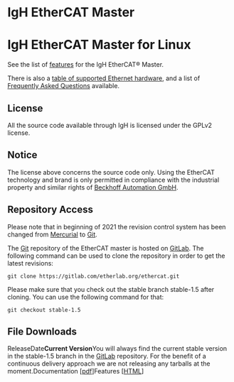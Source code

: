 # IgH EtherCAT Master

# IgH EtherCAT Master for Linux

See the list of [features](https://etherlab.org/en/ethercat/features-1.5.php) for the IgH EtherCAT® Master.

There is also a [table of supported Ethernet hardware](https://etherlab.org/en/ethercat/hardware.php), and a list of [Frequently Asked Questions](https://etherlab.org/en/ethercat/faq.php) available.

## License

All the source code available through IgH is licensed under the GPLv2 license.

## Notice

The license above concerns the source code only. Using the EtherCAT technology and brand is only permitted in compliance with the industrial property and similar rights of [Beckhoff Automation GmbH](http://beckhoff.com/).

## Repository Access

Please note that in beginning of 2021 the revision control system has been changed from [Mercurial](https://www.mercurial-scm.org/) to [Git](https://git-scm.com/).

The [Git](https://git-scm.com/) repository of the EtherCAT master is hosted on [GitLab](https://gitlab.com/etherlab.org/ethercat). The following command can be used to clone the repository in order to get the latest revisions:

```
git clone https://gitlab.com/etherlab.org/ethercat.git
```

Please make sure that you check out the stable branch stable-1.5 after cloning. You can use the following command for that:

```
git checkout stable-1.5
```

## File Downloads

ReleaseDate**Current Version**You will always find the current stable version in the stable-1.5 branch in the [GitLab](https://gitlab.com/etherlab.org/ethercat) repository. For the benefit of a continuous delivery approach we are not releasing any tarballs at the moment.Documentation [[pdf](https://etherlab.org/download/ethercat/ethercat-1.5.2.pdf)]Features [[HTML](https://etherlab.org/en/ethercat/features-1.5.php)]